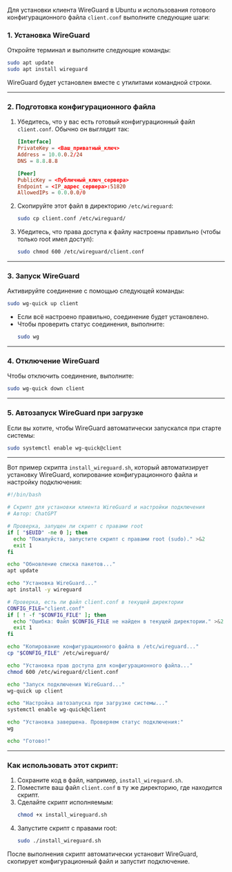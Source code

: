 Для установки клиента WireGuard в Ubuntu и использования готового конфигурационного файла `client.conf` выполните следующие шаги:

### 1. Установка WireGuard
Откройте терминал и выполните следующие команды:

```bash
sudo apt update
sudo apt install wireguard
```

WireGuard будет установлен вместе с утилитами командной строки.

---

### 2. Подготовка конфигурационного файла
1. Убедитесь, что у вас есть готовый конфигурационный файл `client.conf`. Обычно он выглядит так:
   ```conf
   [Interface]
   PrivateKey = <Ваш_приватный_ключ>
   Address = 10.0.0.2/24
   DNS = 8.8.8.8

   [Peer]
   PublicKey = <Публичный_ключ_сервера>
   Endpoint = <IP_адрес_сервера>:51820
   AllowedIPs = 0.0.0.0/0
   ```

2. Скопируйте этот файл в директорию `/etc/wireguard`:
   ```bash
   sudo cp client.conf /etc/wireguard/
   ```

3. Убедитесь, что права доступа к файлу настроены правильно (чтобы только root имел доступ):
   ```bash
   sudo chmod 600 /etc/wireguard/client.conf
   ```

---

### 3. Запуск WireGuard
Активируйте соединение с помощью следующей команды:

```bash
sudo wg-quick up client
```

- Если всё настроено правильно, соединение будет установлено.
- Чтобы проверить статус соединения, выполните:
  ```bash
  sudo wg
  ```

---

### 4. Отключение WireGuard
Чтобы отключить соединение, выполните:

```bash
sudo wg-quick down client
```

---

### 5. Автозапуск WireGuard при загрузке
Если вы хотите, чтобы WireGuard автоматически запускался при старте системы:

```bash
sudo systemctl enable wg-quick@client
```

---

Вот пример скрипта `install_wireguard.sh`, который автоматизирует установку WireGuard, копирование конфигурационного файла и настройку подключения:

```sh
#!/bin/bash

# Скрипт для установки клиента WireGuard и настройки подключения
# Автор: ChatGPT

# Проверка, запущен ли скрипт с правами root
if [ "$EUID" -ne 0 ]; then
  echo "Пожалуйста, запустите скрипт с правами root (sudo)." >&2
  exit 1
fi

echo "Обновление списка пакетов..."
apt update

echo "Установка WireGuard..."
apt install -y wireguard

# Проверка, есть ли файл client.conf в текущей директории
CONFIG_FILE="client.conf"
if [ ! -f "$CONFIG_FILE" ]; then
  echo "Ошибка: Файл $CONFIG_FILE не найден в текущей директории." >&2
  exit 1
fi

echo "Копирование конфигурационного файла в /etc/wireguard..."
cp "$CONFIG_FILE" /etc/wireguard/

echo "Установка прав доступа для конфигурационного файла..."
chmod 600 /etc/wireguard/client.conf

echo "Запуск подключения WireGuard..."
wg-quick up client

echo "Настройка автозапуска при загрузке системы..."
systemctl enable wg-quick@client

echo "Установка завершена. Проверяем статус подключения:"
wg

echo "Готово!"
```

---

### Как использовать этот скрипт:
1. Сохраните код в файл, например, `install_wireguard.sh`.
2. Поместите ваш файл `client.conf` в ту же директорию, где находится скрипт.
3. Сделайте скрипт исполняемым:
   ```bash
   chmod +x install_wireguard.sh
   ```
4. Запустите скрипт с правами root:
   ```bash
   sudo ./install_wireguard.sh
   ```

После выполнения скрипт автоматически установит WireGuard, скопирует конфигурационный файл и запустит подключение.